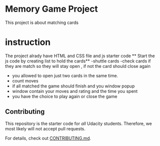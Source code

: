 # Memory Game Project
This project is about matching cards

# instruction
The project alrady have HTML and CSS file and js starter code
** Start the js code by creating list to hold the cards**
-shuttle cards
-check cards if they are match so they will stay open , if not the card should close again
- you allowed to open just two cards in the same time.
- count moves
- if all matched the game should finish and you window popup
- window contain your moves and rating and the time you spent
- you have the choice to play again or close the game




## Contributing

This repository is the starter code for _all_ Udacity students. Therefore, we most likely will not accept pull requests.

For details, check out [CONTRIBUTING.md](CONTRIBUTING.md).
